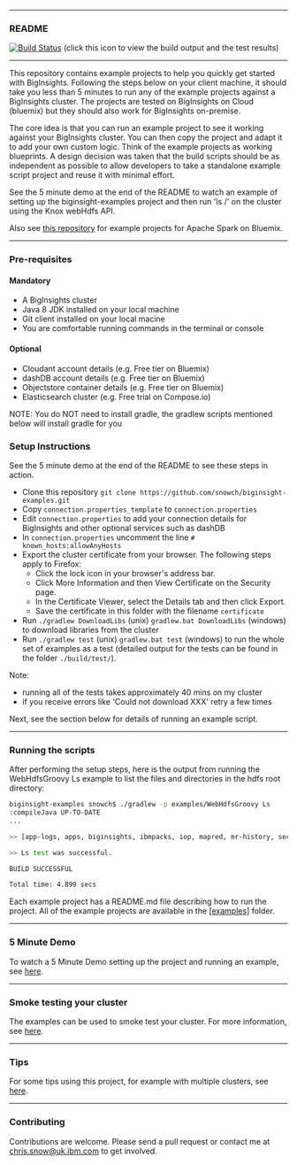 *********************************************************************
### README 

[![Build Status](https://travis-ci.org/snowch/biginsight-examples.png)](https://travis-ci.org/snowch/biginsight-examples) (click this icon to view the build output and the test results)
*********************************************************************

This repository contains example projects to help you quickly get started with BigInsights. Following the steps below on your client machine, it should take you less than 5 minutes to run any of the example projects against a BigInsights cluster. The projects are tested on BigInsights on Cloud (bluemix) but they should also work for BigInsights on-premise.

The core idea is that you can run an example project to see it working against your BigInsights cluster. You can then copy the project and adapt it to add your own custom logic.  Think of the example projects as working blueprints.  A design decision was taken that the build scripts should be as independent as possible to allow developers to take a standalone example script project and reuse it with minimal effort.

See the 5 minute demo at the end of the README to watch an example of setting up the biginsight-examples project and then run 'ls /' on the cluster using the Knox webHdfs API.

Also see [this repository](https://github.com/snowch/bluemix-spark-submit/blob/master/README.md) for example projects for Apache Spark on Bluemix.

*********************************************************************

### Pre-requisites

#### Mandatory

- A BigInsights cluster
- Java 8 JDK installed on your local machine
- Git client installed on your local macine
- You are comfortable running commands in the terminal or console

#### Optional

- Cloudant account details (e.g. Free tier on Bluemix)
- dashDB account details (e.g. Free tier on Bluemix)
- Objectstore container details (e.g. Free tier on Bluemix)
- Elasticsearch cluster (e.g. Free trial on Compose.io)

NOTE: You do NOT need to install gradle, the gradlew scripts mentioned below will install gradle for you

### Setup Instructions

See the 5 minute demo at the end of the README to see these steps in action.

- Clone this repository `git clone https://github.com/snowch/biginsight-examples.git`
- Copy `connection.properties_template` to `connection.properties`
- Edit `connection.properties` to add your connection details for BigInsights and other optional services such as dashDB
- In `connection.properties` uncomment the line `# known_hosts:allowAnyHosts`
- Export the cluster certificate from your browser. The following steps apply to Firefox:
  - Click the lock icon in your browser's address bar.
  - Click More Information and then View Certificate on the Security page.
  - In the Certificate Viewer, select the Details tab and then click Export.
  - Save the certificate in this folder with the filename `certificate`
- Run `./gradlew DownloadLibs` (unix) `gradlew.bat DownloadLibs` (windows) to download libraries from the cluster
- Run `./gradlew test` (unix) `gradlew.bat test` (windows) to run the whole set of examples as a test (detailed output for the tests can be found in the folder `./build/test/`).  

Note: 

- running all of the tests takes approximately 40 mins on my cluster
- if you receive errors like 'Could not download XXX' retry a few times

Next, see the section below for details of running an example script.

*********************************************************************
### Running the scripts

After performing the setup steps, here is the output from running the WebHdfsGroovy Ls example to list the files and directories in the hdfs root directory:

```bash
biginsight-examples snowch$ ./gradlew -p examples/WebHdfsGroovy Ls
:compileJava UP-TO-DATE
...

>> [app-logs, apps, biginsights, ibmpacks, iop, mapred, mr-history, secureDir, securedir, tmp, user]

>> Ls test was successful.

BUILD SUCCESSFUL

Total time: 4.899 secs
```

Each example project has a README.md file describing how to run the project.  All of the example projects are available in the [[examples](examples)] folder.

*********************************************************************

### 5 Minute Demo

To watch a 5 Minute Demo setting up the project and running an example, see [here](./DEMO_README.md).

*********************************************************************

### Smoke testing your cluster

The examples can be used to smoke test your cluster.  For more information, see [here](./SMOKETESTING_README.md).


*********************************************************************

### Tips

For some tips using this project, for example with multiple clusters, see [here](./TIPS_README.md).

*********************************************************************

### Contributing

Contributions are welcome.  Please send a pull request or contact me at chris.snow@uk.ibm.com to get involved.

